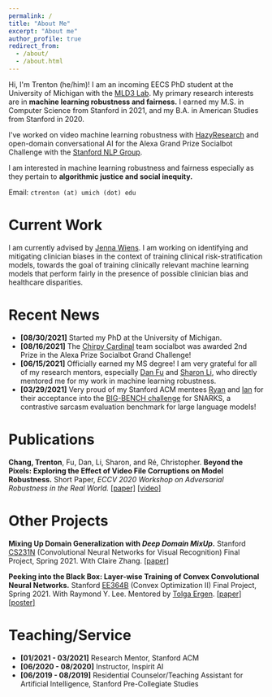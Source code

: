 ```yaml
---
permalink: /
title: "About Me"
excerpt: "About me"
author_profile: true
redirect_from: 
  - /about/
  - /about.html
---
```


Hi, I'm Trenton (he/him)! I am an incoming EECS PhD student at the University of Michigan with the [MLD3 Lab](https://wiens-group.engin.umich.edu/). My primary research interests are in **machine learning robustness and fairness.** I earned my M.S. in Computer Science from Stanford in 2021, and my B.A. in American Studies from Stanford in 2020.

I've worked on video machine learning robustness with [HazyResearch](hazyresearch.stanford.edu/) and open-domain conversational AI for the Alexa Grand Prize Socialbot Challenge with the [Stanford NLP Group](https://stanfordnlp.github.io/chirpycardinal/).

I am interested in machine learning robustness and fairness especially as they pertain to **algorithmic justice and social inequity.** 

Email: `ctrenton (at) umich (dot) edu`

Current Work
======

I am currently advised by [Jenna Wiens](http://www-personal.umich.edu/~wiensj/). I am working on identifying and mitigating clinician biases in the context of training clinical risk-stratification models, towards the goal of training clinically relevant machine learning models that perform fairly in the presence of possible clinician bias and healthcare disparities.

Recent News
======

* **[08/30/2021]** Started my PhD at the University of Michigan.
* **[08/16/2021]** The [Chirpy Cardinal](https://stanfordnlp.github.io/chirpycardinal/) team  socialbot was awarded 2nd Prize in the Alexa Prize Socialbot Grand Challenge!
* **[06/15/2021]** Officially earned my MS degree! I am very grateful for all of my research mentors, especially [Dan Fu](https://danfu.org) and [Sharon Li](http://pages.cs.wisc.edu/~sharonli/index.html), who directly mentored me for my work in machine learning robustness.
* **[03/29/2021]** Very proud of my Stanford ACM mentees [Ryan](http://ryanachi.com/) and [Ian](https://www.linkedin.com/in/ian-ng-5b757918a/) for their acceptance into the [BIG-BENCH challenge](https://github.com/google/BIG-bench) for SNARKS, a contrastive sarcasm evaluation benchmark for large language models!

Publications
======

**Chang, Trenton**, Fu, Dan, Li, Sharon, and Ré, Christopher. **Beyond the Pixels: Exploring the Effect of Video File Corruptions on Model Robustness.** Short Paper, *ECCV 2020 Workshop on Adversarial Robustness in the Real World.* [[paper]](http://pages.cs.wisc.edu/~sharonli/publications/video-corruption.pdf) [[video]](https://www.youtube.com/watch?v=RXYD4jMZyV0)


Other Projects
======

**Mixing Up Domain Generalization with *Deep Domain MixUp*.** Stanford [CS231N](cs231n.stanford.edu/) (Convolutional Neural Networks for Visual Recognition) Final Project, Spring 2021. With Claire Zhang. [[paper]](files/CS231N_project.pdf)

**Peeking into the Black Box: Layer-wise Training of Convex Convolutional Neural Networks.** Stanford [EE364B](ee364b.stanford.edu/) (Convex Optimization II) Final Project, Spring 2021. With Raymond Y. Lee. Mentored by [Tolga Ergen](https://web.stanford.edu/~ergen/). [[paper]](files/ee364b_paper.pdf) [[poster]](files/ee364b_poster.pdf)

Teaching/Service
======
* **[01/2021 - 03/2021]** Research Mentor, Stanford ACM
* **[06/2020 - 08/2020]** Instructor, Inspirit AI
* **[06/2019 - 08/2019]** Residential Counselor/Teaching Assistant for Artificial Intelligence, Stanford Pre-Collegiate Studies




